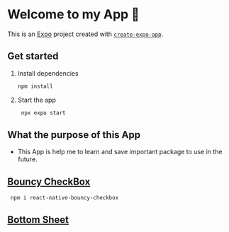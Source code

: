 # Welcome to my App 👋

This is an [Expo](https://expo.dev) project created with [`create-expo-app`](https://www.npmjs.com/package/create-expo-app).

## Get started

1. Install dependencies

   ```bash
   npm install
   ```

2. Start the app

   ```bash
    npx expo start
   ```

## What the purpose of this App

-  This App is help me to learn and save important package to use in the future.

##  [Bouncy CheckBox](https://github.com/WrathChaos/react-native-bouncy-checkbox)

   ```bash
    npm i react-native-bouncy-checkbox
   ```

##  [Bottom Sheet](https://github.com/gorhom/react-native-bottom-sheet?tab=readme-ov-file)
